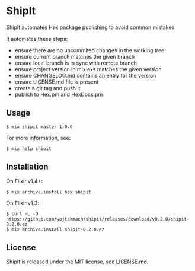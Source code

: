 # ShipIt

ShipIt automates Hex package publishing to avoid common mistakes.

It automates these steps:

* ensure there are no uncommited changes in the working tree
* ensure current branch matches the given branch
* ensure local branch is in sync with remote branch
* ensure project version in mix.exs matches the given version
* ensure CHANGELOG.md contains an entry for the version
* ensure LICENSE.md file is present
* create a git tag and push it
* publish to Hex.pm and HexDocs.pm

## Usage

    $ mix shipit master 1.0.0

For more information, see:

    $ mix help shipit

## Installation

On Elixir v1.4+:

    $ mix archive.install hex shipit

On Elixir v1.3:

    $ curl -L -O https://github.com/wojtekmach/shipit/releases/download/v0.2.0/shipit-0.2.0.ez
    $ mix archive.install shipit-0.2.0.ez

## License

ShipIt is released under the MIT license, see [LICENSE.md](LICENSE.md).
